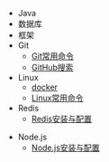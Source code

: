 - Java
- 数据库
- 框架
- Git
  - [Git常用命令](article/git/Git常用命令.md)
  - [GitHub搜索](article/git/GitHub搜索.md)
- Linux
  - [docker](article/Linux/docker.md)
  - [Linux常用命令](article/Linux/Linux常用命令.md)
- Redis
  - [Redis安装与配置](article/Redis/Redis安装与配置.md)

* Node.js
  * [Node.js安装与配置](article/Node.js/Node.js压缩版安装与配置.md)
